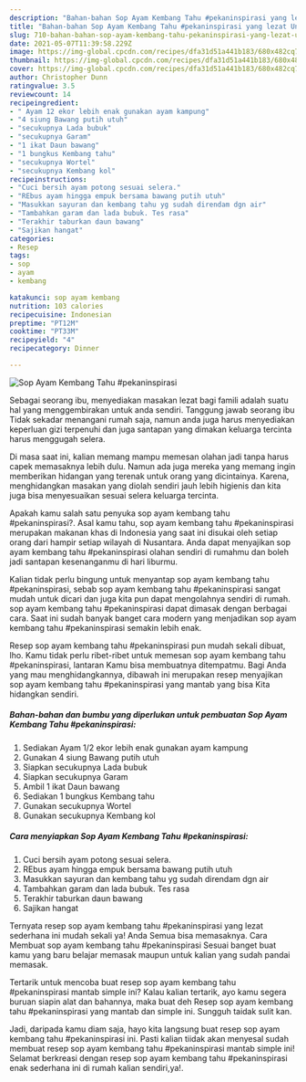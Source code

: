 ```yaml
---
description: "Bahan-bahan Sop Ayam Kembang Tahu #pekaninspirasi yang lezat Untuk Jualan"
title: "Bahan-bahan Sop Ayam Kembang Tahu #pekaninspirasi yang lezat Untuk Jualan"
slug: 710-bahan-bahan-sop-ayam-kembang-tahu-pekaninspirasi-yang-lezat-untuk-jualan
date: 2021-05-07T11:39:58.229Z
image: https://img-global.cpcdn.com/recipes/dfa31d51a441b183/680x482cq70/sop-ayam-kembang-tahu-pekaninspirasi-foto-resep-utama.jpg
thumbnail: https://img-global.cpcdn.com/recipes/dfa31d51a441b183/680x482cq70/sop-ayam-kembang-tahu-pekaninspirasi-foto-resep-utama.jpg
cover: https://img-global.cpcdn.com/recipes/dfa31d51a441b183/680x482cq70/sop-ayam-kembang-tahu-pekaninspirasi-foto-resep-utama.jpg
author: Christopher Dunn
ratingvalue: 3.5
reviewcount: 14
recipeingredient:
- " Ayam 12 ekor lebih enak gunakan ayam kampung"
- "4 siung Bawang putih utuh"
- "secukupnya Lada bubuk"
- "secukupnya Garam"
- "1 ikat Daun bawang"
- "1 bungkus Kembang tahu"
- "secukupnya Wortel"
- "secukupnya Kembang kol"
recipeinstructions:
- "Cuci bersih ayam potong sesuai selera."
- "REbus ayam hingga empuk bersama bawang putih utuh"
- "Masukkan sayuran dan kembang tahu yg sudah direndam dgn air"
- "Tambahkan garam dan lada bubuk. Tes rasa"
- "Terakhir taburkan daun bawang"
- "Sajikan hangat"
categories:
- Resep
tags:
- sop
- ayam
- kembang

katakunci: sop ayam kembang 
nutrition: 103 calories
recipecuisine: Indonesian
preptime: "PT12M"
cooktime: "PT33M"
recipeyield: "4"
recipecategory: Dinner

---
```



![Sop Ayam Kembang Tahu #pekaninspirasi](https://img-global.cpcdn.com/recipes/dfa31d51a441b183/680x482cq70/sop-ayam-kembang-tahu-pekaninspirasi-foto-resep-utama.jpg)

Sebagai seorang ibu, menyediakan masakan lezat bagi famili adalah suatu hal yang menggembirakan untuk anda sendiri. Tanggung jawab seorang ibu Tidak sekadar menangani rumah saja, namun anda juga harus menyediakan keperluan gizi terpenuhi dan juga santapan yang dimakan keluarga tercinta harus menggugah selera.

Di masa  saat ini, kalian memang mampu memesan olahan jadi tanpa harus capek memasaknya lebih dulu. Namun ada juga mereka yang memang ingin memberikan hidangan yang terenak untuk orang yang dicintainya. Karena, menghidangkan masakan yang diolah sendiri jauh lebih higienis dan kita juga bisa menyesuaikan sesuai selera keluarga tercinta. 



Apakah kamu salah satu penyuka sop ayam kembang tahu #pekaninspirasi?. Asal kamu tahu, sop ayam kembang tahu #pekaninspirasi merupakan makanan khas di Indonesia yang saat ini disukai oleh setiap orang dari hampir setiap wilayah di Nusantara. Anda dapat menyajikan sop ayam kembang tahu #pekaninspirasi olahan sendiri di rumahmu dan boleh jadi santapan kesenanganmu di hari liburmu.

Kalian tidak perlu bingung untuk menyantap sop ayam kembang tahu #pekaninspirasi, sebab sop ayam kembang tahu #pekaninspirasi sangat mudah untuk dicari dan juga kita pun dapat mengolahnya sendiri di rumah. sop ayam kembang tahu #pekaninspirasi dapat dimasak dengan berbagai cara. Saat ini sudah banyak banget cara modern yang menjadikan sop ayam kembang tahu #pekaninspirasi semakin lebih enak.

Resep sop ayam kembang tahu #pekaninspirasi pun mudah sekali dibuat, lho. Kamu tidak perlu ribet-ribet untuk memesan sop ayam kembang tahu #pekaninspirasi, lantaran Kamu bisa membuatnya ditempatmu. Bagi Anda yang mau menghidangkannya, dibawah ini merupakan resep menyajikan sop ayam kembang tahu #pekaninspirasi yang mantab yang bisa Kita hidangkan sendiri.

<!--inarticleads1-->

##### Bahan-bahan dan bumbu yang diperlukan untuk pembuatan Sop Ayam Kembang Tahu #pekaninspirasi:

1. Sediakan  Ayam 1/2 ekor lebih enak gunakan ayam kampung
1. Gunakan 4 siung Bawang putih utuh
1. Siapkan secukupnya Lada bubuk
1. Siapkan secukupnya Garam
1. Ambil 1 ikat Daun bawang
1. Sediakan 1 bungkus Kembang tahu
1. Gunakan secukupnya Wortel
1. Gunakan secukupnya Kembang kol




<!--inarticleads2-->

##### Cara menyiapkan Sop Ayam Kembang Tahu #pekaninspirasi:

1. Cuci bersih ayam potong sesuai selera.
1. REbus ayam hingga empuk bersama bawang putih utuh
1. Masukkan sayuran dan kembang tahu yg sudah direndam dgn air
1. Tambahkan garam dan lada bubuk. Tes rasa
1. Terakhir taburkan daun bawang
1. Sajikan hangat




Ternyata resep sop ayam kembang tahu #pekaninspirasi yang lezat sederhana ini mudah sekali ya! Anda Semua bisa memasaknya. Cara Membuat sop ayam kembang tahu #pekaninspirasi Sesuai banget buat kamu yang baru belajar memasak maupun untuk kalian yang sudah pandai memasak.

Tertarik untuk mencoba buat resep sop ayam kembang tahu #pekaninspirasi mantab simple ini? Kalau kalian tertarik, ayo kamu segera buruan siapin alat dan bahannya, maka buat deh Resep sop ayam kembang tahu #pekaninspirasi yang mantab dan simple ini. Sungguh taidak sulit kan. 

Jadi, daripada kamu diam saja, hayo kita langsung buat resep sop ayam kembang tahu #pekaninspirasi ini. Pasti kalian tiidak akan menyesal sudah membuat resep sop ayam kembang tahu #pekaninspirasi mantab simple ini! Selamat berkreasi dengan resep sop ayam kembang tahu #pekaninspirasi enak sederhana ini di rumah kalian sendiri,ya!.

